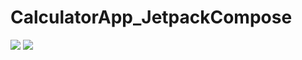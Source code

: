﻿# CalculatorApp_JetpackCompose

<img src="https://i.postimg.cc/qR0WVHHV/Calculator1.jpg"/>
<img src="https://i.postimg.cc/1tH2y7yg/Calculator2.jpg"/>

